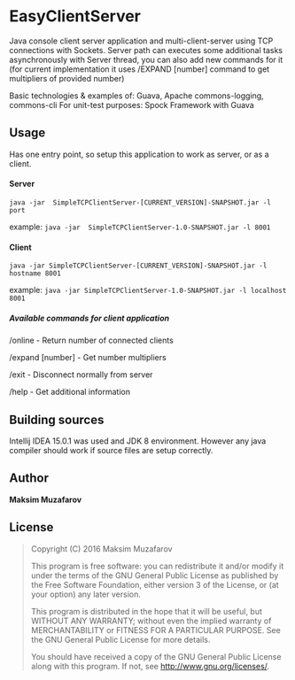 # EasyClientServer
Java console client server application and multi-client-server using TCP connections with Sockets.
Server path can executes some additional tasks asynchronously with Server thread, you can also add new 
commands for it (for current implementation it uses /EXPAND [number] command to get multipliers of provided number) 

Basic technologies & examples of: Guava, Apache commons-logging, commons-cli
For unit-test purposes: Spock Framework with Guava

## Usage
Has one entry point, so setup this application to work as server, or as a client.

#### Server
`java -jar  SimpleTCPClientServer-[CURRENT_VERSION]-SNAPSHOT.jar -l port`

example: `java -jar  SimpleTCPClientServer-1.0-SNAPSHOT.jar -l 8001`

#### Client

 `java -jar SimpleTCPClientServer-[CURRENT_VERSION]-SNAPSHOT.jar -l hostname 8001`

 example: `java -jar SimpleTCPClientServer-1.0-SNAPSHOT.jar -l localhost 8001`

##### Available commands for client application

/online          - Return number of connected clients

/expand [number] - Get number multipliers

/exit            - Disconnect normally from server

/help            - Get additional information


## Building sources
Intellij IDEA 15.0.1 was used and JDK 8 environment. However any java compiler should work if source files are setup correctly.


## Author
**Maksim Muzafarov**

## License
  >Copyright (C) 2016 Maksim Muzafarov
  >
  >This program is free software: you can redistribute it and/or modify
  >it under the terms of the GNU General Public License as published by
  >the Free Software Foundation, either version 3 of the License, or
  >(at your option) any later version.
  >
  >This program is distributed in the hope that it will be useful,
  >but WITHOUT ANY WARRANTY; without even the implied warranty of
  >MERCHANTABILITY or FITNESS FOR A PARTICULAR PURPOSE.  See the
  >GNU General Public License for more details.
  >
  >You should have received a copy of the GNU General Public License
  >along with this program.  If not, see <http://www.gnu.org/licenses/>.








